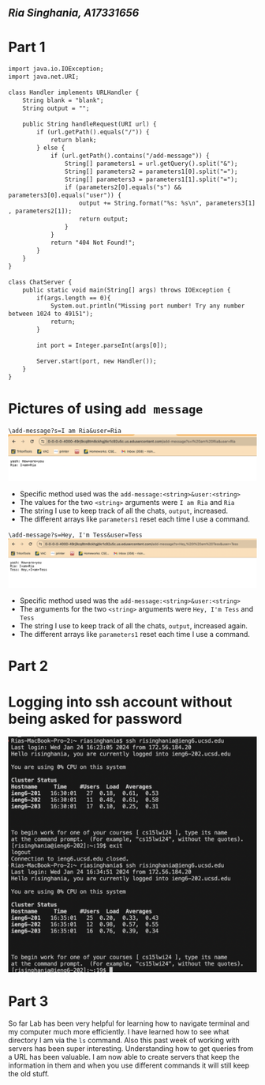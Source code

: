 ## *Ria Singhania, A17331656*
# Part 1
```
import java.io.IOException;
import java.net.URI;

class Handler implements URLHandler {
    String blank = "blank";
    String output = "";

    public String handleRequest(URI url) {
        if (url.getPath().equals("/")) {
            return blank;
        } else {
            if (url.getPath().contains("/add-message")) {
                String[] parameters1 = url.getQuery().split("&");
                String[] parameters2 = parameters1[0].split("=");
                String[] parameters3 = parameters1[1].split("=");
                if (parameters2[0].equals("s") && parameters3[0].equals("user")) {
                    output += String.format("%s: %s\n", parameters3[1] , parameters2[1]);
                    return output;
                }
            }
            return "404 Not Found!";
        }
    }
}

class ChatServer {
    public static void main(String[] args) throws IOException {
        if(args.length == 0){
            System.out.println("Missing port number! Try any number between 1024 to 49151");
            return;
        }

        int port = Integer.parseInt(args[0]);

        Server.start(port, new Handler());
    }
}
```
# Pictures of using `add message`

`\add-message?s=I am Ria&user=Ria`
![Image](https://github.com/riasinghania/cse15l-lab-reports/blob/main/Screen%20Shot%202024-01-24%20at%203.26.44%20PM.png?raw=true) 
* Specific method used was the `add-message:<string>&user:<string>` 
* The values for the two `<string>` arguments were `I am Ria` and `Ria`
* The string I use to keep track of all the chats, `output`,  increased.
* The different arrays like `parameters1` reset each time I use a command.

`\add-message?s=Hey, I'm Tess&user=Tess`
![Image](https://github.com/riasinghania/cse15l-lab-reports/blob/main/Screen%20Shot%202024-01-24%20at%203.26.58%20PM.png?raw=true)
* Specific method used was the `add-message:<string>&user:<string>` 
* The arguments for the two `<string>` arguments  were `Hey, I'm Tess` and `Tess`
* The string I use to keep track of all the chats, `output`, increased again.
* The different arrays like `parameters1` reset each time I use a command.

# Part 2
# Logging into ssh account without being asked for password
![Image](https://github.com/riasinghania/cse15l-lab-reports/blob/main/Screen%20Shot%202024-01-24%20at%204.36.07%20PM.png?raw=true)

# Part 3
So far Lab has been very helpful for learning how to navigate terminal and my computer much more efficiently. I have learned how to see what directory I am via the `ls` command. Also this past week of working with servers has been super interesting. Understanding how to get queries from a URL has been valuable. I am now able to create servers that keep the information in them and when you use different commands it will still keep the old stuff. 







